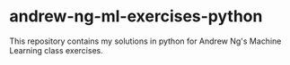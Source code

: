# andrew-ng-ml-exercises-python
This repository contains my solutions in python for Andrew Ng's Machine Learning class exercises.
